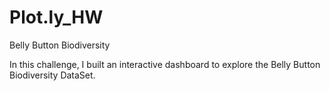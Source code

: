 # Plot.ly_HW
 Belly Button Biodiversity

In this challenge, I built an interactive dashboard to explore the Belly Button Biodiversity DataSet.
